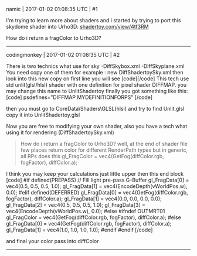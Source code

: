 namic | 2017-01-02 01:08:35 UTC | #1

I'm trying to learn more about shaders and i started by trying to port this skydome shader into Urho3D: [shadertoy.com/view/4tf3RM](https://www.shadertoy.com/view/4tf3RM)

How do i return a fragColor to Urho3D?

-------------------------

codingmonkey | 2017-01-02 01:08:35 UTC | #2

There is two technics what use for sky
-DiffSkybox.xml
-DiffSkyplane.xml
You need copy one of them for example : new DiffShadertoySky.xml then look into this new copy on first line you will see
[code]<technique vs="Unlit" ps="Unlit" psdefines="DIFFMAP">[/code]
This tech use std unlit(glsl/hlsl) shader with one definition for pixel shader DIFFMAP.
you may change this name to UnlitShadertoy
finally you got something like this:
[code]<technique vs="UnlitShadertoy" ps="UnlitShadertoy" vsdefines="MYDEFINITIONFORVS"> psdefines="DIFFMAP MYDEFINITIONFORPS" [/code]

then you must go to CoreData\Shaders\GLSL(hlsl) and try to find Unlit.glsl copy it into UnlitShadertoy.glsl

Now you are free to modifying your own shader, also you have a tech what using it for rendering (DiffShadertoySky.xml)

>How do i return a fragColor to Urho3D?
well, at the end of shader file few places return color for different RenderPath types
but in generic, all RPs does this
gl_FragColor = vec4(GetFog(diffColor.rgb, fogFactor), diffColor.a);

I think you may keep your calculations just little upper then this end block 
[code]   #if defined(PREPASS)
        // Fill light pre-pass G-Buffer
        gl_FragData[0] = vec4(0.5, 0.5, 0.5, 1.0);
        gl_FragData[1] = vec4(EncodeDepth(vWorldPos.w), 0.0);
    #elif defined(DEFERRED)
        gl_FragData[0] = vec4(GetFog(diffColor.rgb, fogFactor), diffColor.a);
        gl_FragData[1] = vec4(0.0, 0.0, 0.0, 0.0);
        gl_FragData[2] = vec4(0.5, 0.5, 0.5, 1.0);
        gl_FragData[3] = vec4(EncodeDepth(vWorldPos.w), 0.0);
    #else
        #ifndef OUTMRT01 
            gl_FragColor = vec4(GetFog(diffColor.rgb, fogFactor), diffColor.a);
        #else
            gl_FragData[0] = vec4(GetFog(diffColor.rgb, fogFactor), diffColor.a);
            gl_FragData[1] = vec4(1.0, 1.0, 1.0, 1.0);
        #endif
    #endif [/code]

and final your color pass into diffColor

-------------------------

